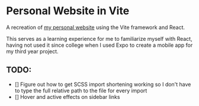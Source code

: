 # Personal Website in Vite

A recreation of [my personal website](https://github.com/dairefinn/dairefinn.github.io) using the Vite framework and React.

This serves as a learning experience for me to familiarize myself with React, having not used it since college when I used Expo to create a mobile app for my third year project.

## TODO:
- [] Figure out how to get SCSS import shortening working so I don't have to type the full relative path to the file for every import
- [] Hover and active effects on sidebar links